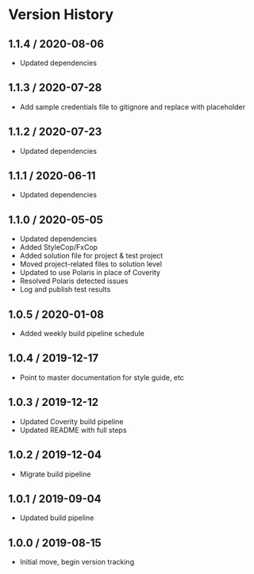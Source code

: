 # Version History

## 1.1.4 / 2020-08-06

- Updated dependencies

## 1.1.3 / 2020-07-28

- Add sample credentials file to gitignore and replace with placeholder

## 1.1.2 / 2020-07-23

- Updated dependencies

## 1.1.1 / 2020-06-11

- Updated dependencies

## 1.1.0 / 2020-05-05

- Updated dependencies
- Added StyleCop/FxCop
- Added solution file for project & test project
- Moved project-related files to solution level
- Updated to use Polaris in place of Coverity
- Resolved Polaris detected issues
- Log and publish test results

## 1.0.5 / 2020-01-08

- Added weekly build pipeline schedule

## 1.0.4 / 2019-12-17

- Point to master documentation for style guide, etc

## 1.0.3 / 2019-12-12

- Updated Coverity build pipeline
- Updated README with full steps

## 1.0.2 / 2019-12-04

- Migrate build pipeline

## 1.0.1 / 2019-09-04

- Updated build pipeline

## 1.0.0 / 2019-08-15

- Initial move, begin version tracking
